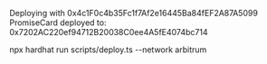 


Deploying with 0x4c1F0c4b35Fc1f7Af2e16445Ba84fEF2A87A5099
PromiseCard deployed to: 0x7202AC220ef94712B20038C0ee4A5fE4074bc714

 npx hardhat run scripts/deploy.ts --network arbitrum